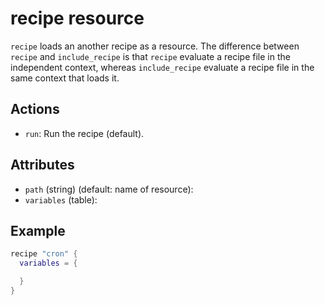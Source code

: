# recipe resource

`recipe` loads an another recipe as a resource. 
The difference between `recipe` and `include_recipe` is that
`recipe` evaluate a recipe file in the independent context, whereas
`include_recipe` evaluate a recipe file in the same context that loads it.

## Actions

* `run`: Run the recipe (default).

## Attributes

* `path` (string) (default: name of resource):
* `variables` (table):

## Example

```lua
recipe "cron" {
  variables = {

  }
}
```
